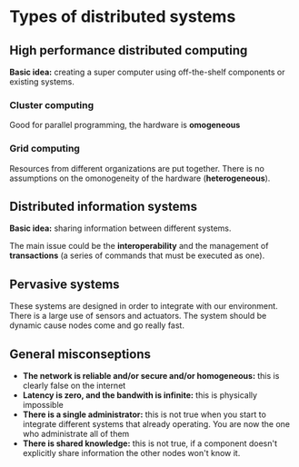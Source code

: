 # Types of distributed systems

## High performance distributed computing

**Basic idea:** creating a super computer using off-the-shelf components or existing systems.

### Cluster computing

Good for parallel programming, the hardware is **omogeneous**

### Grid computing

Resources from different organizations are put together. There is no assumptions on the omonogeneity of the hardware (**heterogeneous**).

## Distributed information systems

**Basic idea:** sharing information between different systems.

The main issue could be the **interoperability** and the management of **transactions** (a series of commands that must be executed as one).

## Pervasive systems

These systems are designed in order to integrate with our environment. There is a large use of sensors and actuators. The system should be dynamic cause nodes come and go really fast.

## General misconseptions

- **The network is reliable and/or secure and/or homogeneous:** this is clearly false on the internet
- **Latency is zero, and the bandwith is infinite:** this is physically impossible
- **There is a single administrator:** this is not true when you start to integrate different systems that already operating. You are now the one who administrate all of them
- **There is shared knowledge:** this is not true, if a component doesn't explicitly share information the other nodes won't know it.
